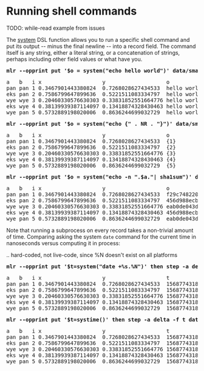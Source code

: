 <!---  PLEASE DO NOT EDIT DIRECTLY. EDIT THE .md.in FILE PLEASE. --->
# Running shell commands

TODO: while-read example from issues

The [system](reference-dsl.md#system) DSL function allows you to run a specific shell command and put its output -- minus the final newline -- into a record field. The command itself is any string, either a literal string, or a concatenation of strings, perhaps including other field values or what have you.

<pre class="pre-highlight">
<b>mlr --opprint put '$o = system("echo hello world")' data/small</b>
</pre>
<pre class="pre-non-highlight">
a   b   i x                   y                   o
pan pan 1 0.3467901443380824  0.7268028627434533  hello world
eks pan 2 0.7586799647899636  0.5221511083334797  hello world
wye wye 3 0.20460330576630303 0.33831852551664776 hello world
eks wye 4 0.38139939387114097 0.13418874328430463 hello world
wye pan 5 0.5732889198020006  0.8636244699032729  hello world
</pre>

<pre class="pre-highlight">
<b>mlr --opprint put '$o = system("echo {" . NR . "}")' data/small</b>
</pre>
<pre class="pre-non-highlight">
a   b   i x                   y                   o
pan pan 1 0.3467901443380824  0.7268028627434533  {1}
eks pan 2 0.7586799647899636  0.5221511083334797  {2}
wye wye 3 0.20460330576630303 0.33831852551664776 {3}
eks wye 4 0.38139939387114097 0.13418874328430463 {4}
wye pan 5 0.5732889198020006  0.8636244699032729  {5}
</pre>

<pre class="pre-highlight">
<b>mlr --opprint put '$o = system("echo -n ".$a."| sha1sum")' data/small</b>
</pre>
<pre class="pre-non-highlight">
a   b   i x                   y                   o
pan pan 1 0.3467901443380824  0.7268028627434533  f29c748220331c273ef16d5115f6ecd799947f13  -
eks pan 2 0.7586799647899636  0.5221511083334797  456d988ecb3bf1b75f057fc6e9fe70db464e9388  -
wye wye 3 0.20460330576630303 0.33831852551664776 eab0de043d67f441c7fd1e335f0ca38708e6ebf7  -
eks wye 4 0.38139939387114097 0.13418874328430463 456d988ecb3bf1b75f057fc6e9fe70db464e9388  -
wye pan 5 0.5732889198020006  0.8636244699032729  eab0de043d67f441c7fd1e335f0ca38708e6ebf7  -
</pre>

Note that running a subprocess on every record takes a non-trivial amount of time. Comparing asking the system `date` command for the current time in nanoseconds versus computing it in process:

..
    hard-coded, not live-code, since %N doesn't exist on all platforms

<pre class="pre-highlight">
<b>mlr --opprint put '$t=system("date +%s.%N")' then step -a delta -f t data/small</b>
</pre>
<pre class="pre-non-highlight">
a   b   i x                   y                   t                    t_delta
pan pan 1 0.3467901443380824  0.7268028627434533  1568774318.513903817 0
eks pan 2 0.7586799647899636  0.5221511083334797  1568774318.514722876 0.000819
wye wye 3 0.20460330576630303 0.33831852551664776 1568774318.515618046 0.000895
eks wye 4 0.38139939387114097 0.13418874328430463 1568774318.516547441 0.000929
wye pan 5 0.5732889198020006  0.8636244699032729  1568774318.517518828 0.000971
</pre>

<pre class="pre-highlight">
<b>mlr --opprint put '$t=systime()' then step -a delta -f t data/small</b>
</pre>
<pre class="pre-non-highlight">
a   b   i x                   y                   t                 t_delta
pan pan 1 0.3467901443380824  0.7268028627434533  1568774318.518699 0
eks pan 2 0.7586799647899636  0.5221511083334797  1568774318.518717 0.000018
wye wye 3 0.20460330576630303 0.33831852551664776 1568774318.518723 0.000006
eks wye 4 0.38139939387114097 0.13418874328430463 1568774318.518727 0.000004
wye pan 5 0.5732889198020006  0.8636244699032729  1568774318.518730 0.000003
</pre>
